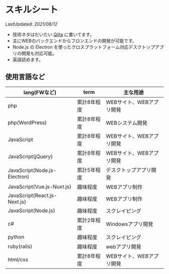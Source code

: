 # スキルシート

LastUpdated: *2021/08/12*

* 技術ネタはだいたい [Qiita](https://qiita.com/kskqii) に書いてます。
* 主にWEBのバックエンドからフロンエンドの開発が可能です。
* Node.js の Electron を使ったクロスプラットフォーム対応デスクトップアプリの開発も対応可能。
* 英語読めます。

## 使用言語など

|lang(FWなど)|term|主な用途|
|---|---|---|
|php|累計8年程度|WEBサイト、WEBアプリ開発|
|php(WordPress)|累計8年程度|WEBシステム開発|
|JavaScript|累計8年程度|WEBサイト、WEBアプリ開発|
|JavaScript(jQuery)|累計8年程度|WEBサイト、WEBアプリ開発|
|JavaScript(Node.js-Electron)|累計5年程度|デスクトップアプリ開発|
|JavaScript(Vue.js-Nuxt.js)|趣味程度|WEBアプリ制作|
|JavaScript(React.js-Next.js)|趣味程度|WEBアプリ制作|
|JavaScript(Node.js)|趣味程度|スクレイピング|
|c#|累計2年程度|Windowsアプリ開発|
|python|趣味程度|スクレイピング|
|ruby(rails)|趣味程度|webアプリ開発|
|html/css|累計8年程度|WEBサイト、WEBアプリ開発|

